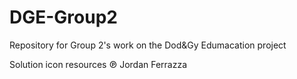 # DGE-Group2
Repository for Group 2's work on the Dod&amp;Gy Edumacation project

Solution icon resources &#8471; Jordan Ferrazza
